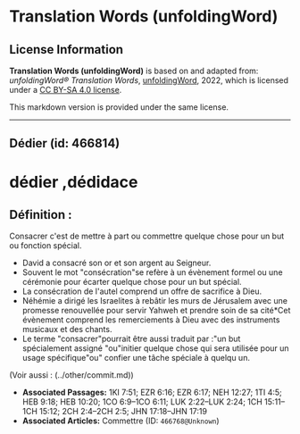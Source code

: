 # Translation Words (unfoldingWord)

## License Information

**Translation Words (unfoldingWord)** is based on and adapted from: _unfoldingWord® Translation Words_, [unfoldingWord](https://unfoldingword.org/utw), 2022, which is licensed under a [CC BY-SA 4.0 license](https://creativecommons.org/licenses/by-sa/4.0/legalcode.en).

This markdown version is provided under the same license.



--------------------------------

## Dédier (id: 466814)

dédier ,dédidace
================

Définition :
------------

Consacrer c'est de mettre à part ou commettre quelque chose pour un but ou fonction spécial.

* David a consacré son or et son argent au Seigneur.
* Souvent le mot "consécration"se refère à un évènement formel ou une cérémonie pour écarter quelque chose pour un but spécial.
* La consécration de l'autel comprend un offre de sacrifice à Dieu.
* Néhémie a dirigé les Israelites à rebâtir les murs de Jérusalem avec une promesse renouvellée pour servir Yahweh et prendre soin de sa cité\*Cet évènement comprend les remerciements à Dieu avec des instruments musicaux et des chants.
* Le terme "consacrer"pourrait être aussi traduit par :"un but spécialement assigné "ou"initier quelque chose qui sera utilisée pour un usage spécifique"ou" confier une tâche spéciale à quelqu un.

(Voir aussi : (../other/commit.md))

* **Associated Passages:** 1KI 7:51; EZR 6:16; EZR 6:17; NEH 12:27; 1TI 4:5; HEB 9:18; HEB 10:20; 1CO 6:9–1CO 6:11; LUK 2:22–LUK 2:24; 1CH 15:11–1CH 15:12; 2CH 2:4–2CH 2:5; JHN 17:18–JHN 17:19
* **Associated Articles:** Commettre  (ID: `466768@Unknown`)


